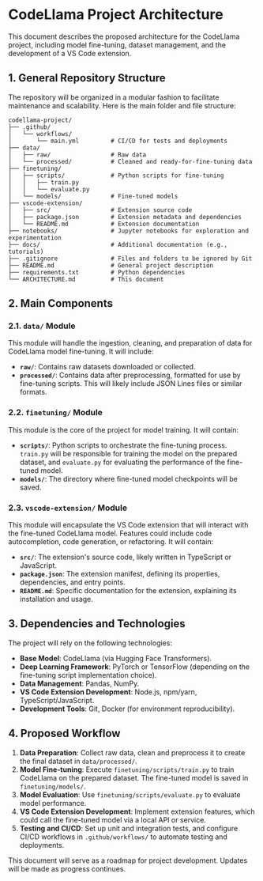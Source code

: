 # CodeLlama Project Architecture

This document describes the proposed architecture for the CodeLlama project, including model fine-tuning, dataset management, and the development of a VS Code extension.

## 1. General Repository Structure

The repository will be organized in a modular fashion to facilitate maintenance and scalability. Here is the main folder and file structure:

```
codellama-project/
├── .github/
│   └── workflows/
│       └── main.yml         # CI/CD for tests and deployments
├── data/
│   ├── raw/                 # Raw data
│   └── processed/           # Cleaned and ready-for-fine-tuning data
├── finetuning/
│   ├── scripts/             # Python scripts for fine-tuning
│   │   ├── train.py
│   │   └── evaluate.py
│   └── models/              # Fine-tuned models
├── vscode-extension/
│   ├── src/                 # Extension source code
│   ├── package.json         # Extension metadata and dependencies
│   └── README.md            # Extension documentation
├── notebooks/               # Jupyter notebooks for exploration and experimentation
├── docs/                    # Additional documentation (e.g., tutorials)
├── .gitignore               # Files and folders to be ignored by Git
├── README.md                # General project description
├── requirements.txt         # Python dependencies
└── ARCHITECTURE.md          # This document
```

## 2. Main Components

### 2.1. `data/` Module

This module will handle the ingestion, cleaning, and preparation of data for CodeLlama model fine-tuning. It will include:

*   **`raw/`**: Contains raw datasets downloaded or collected.
*   **`processed/`**: Contains data after preprocessing, formatted for use by fine-tuning scripts. This will likely include JSON Lines files or similar formats.

### 2.2. `finetuning/` Module

This module is the core of the project for model training. It will contain:

*   **`scripts/`**: Python scripts to orchestrate the fine-tuning process. `train.py` will be responsible for training the model on the prepared dataset, and `evaluate.py` for evaluating the performance of the fine-tuned model.
*   **`models/`**: The directory where fine-tuned model checkpoints will be saved.

### 2.3. `vscode-extension/` Module

This module will encapsulate the VS Code extension that will interact with the fine-tuned CodeLlama model. Features could include code autocompletion, code generation, or refactoring. It will contain:

*   **`src/`**: The extension's source code, likely written in TypeScript or JavaScript.
*   **`package.json`**: The extension manifest, defining its properties, dependencies, and entry points.
*   **`README.md`**: Specific documentation for the extension, explaining its installation and usage.

## 3. Dependencies and Technologies

The project will rely on the following technologies:

*   **Base Model**: CodeLlama (via Hugging Face Transformers).
*   **Deep Learning Framework**: PyTorch or TensorFlow (depending on the fine-tuning script implementation choice).
*   **Data Management**: Pandas, NumPy.
*   **VS Code Extension Development**: Node.js, npm/yarn, TypeScript/JavaScript.
*   **Development Tools**: Git, Docker (for environment reproducibility).

## 4. Proposed Workflow

1.  **Data Preparation**: Collect raw data, clean and preprocess it to create the final dataset in `data/processed/`.
2.  **Model Fine-tuning**: Execute `finetuning/scripts/train.py` to train CodeLlama on the prepared dataset. The fine-tuned model is saved in `finetuning/models/`.
3.  **Model Evaluation**: Use `finetuning/scripts/evaluate.py` to evaluate model performance.
4.  **VS Code Extension Development**: Implement extension features, which could call the fine-tuned model via a local API or service.
5.  **Testing and CI/CD**: Set up unit and integration tests, and configure CI/CD workflows in `.github/workflows/` to automate testing and deployments.

This document will serve as a roadmap for project development. Updates will be made as progress continues.



